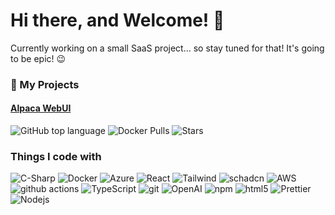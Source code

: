# Hi there, and Welcome! 👋

Currently working on a small SaaS project... so stay tuned for that! It's going to be epic! :wink:

### 🔭 My Projects<br>
#### [Alpaca WebUI](https://github.com/mmo80/alpaca-webui) <br>
![GitHub top language](https://img.shields.io/github/languages/top/mmo80/alpaca-webui) ![Docker Pulls](https://img.shields.io/docker/pulls/forloopse/alpaca-webui) ![Stars](https://img.shields.io/github/stars/mmo80/alpaca-webui)


<h3>Things I code with</h3>
<p>
  
  <!--
bun #000000
pfsense #212121
homeassistant #18BCF2
  nodered #8F0000
  esphome #000000
ubiquiti #0559C9
truenas #0095D5
syncthing #0891D1
  -->
  
  <img alt="C-Sharp" src="https://img.shields.io/badge/-C&#9839;.NET-512BD4?style=flat-square&logo=csharp&logoColor=white" />
  <img alt="Docker" src="https://img.shields.io/badge/-Docker-46a2f1?style=flat-square&logo=docker&logoColor=white" />
  <img alt="Azure" src="https://img.shields.io/badge/-Azure-0078D4?style=flat-square&logo=microsoftazure&logoColor=white" />
  <img alt="React" src="https://img.shields.io/badge/-React-45b8d8?style=flat-square&logo=react&logoColor=white" />
  <img alt="Tailwind" src="https://img.shields.io/badge/-Tailwind-06B6D4?style=flat-square&logo=tailwindcss&logoColor=white" />
  <img alt="schadcn" src="https://img.shields.io/badge/-shadcn/ui-000000?style=flat-square&logo=shadcnui&logoColor=white" />
  <img alt="AWS" src="https://img.shields.io/badge/-AWS-232F3E?style=flat-square&logo=amazonaws&logoColor=white" />
  <img alt="github actions" src="https://img.shields.io/badge/-Github_Actions-2088FF?style=flat-square&logo=github-actions&logoColor=white" />
  <img alt="TypeScript" src="https://img.shields.io/badge/-TypeScript-007ACC?style=flat-square&logo=typescript&logoColor=white" />
  <img alt="git" src="https://img.shields.io/badge/-Git-F05032?style=flat-square&logo=git&logoColor=white" />
  <img alt="OpenAI" src="https://img.shields.io/badge/-OpenAI-412991?style=flat-square&logo=openai&logoColor=white" />
  <img alt="npm" src="https://img.shields.io/badge/-NPM-CB3837?style=flat-square&logo=npm&logoColor=white" />
  <img alt="html5" src="https://img.shields.io/badge/-HTML5-E34F26?style=flat-square&logo=html5&logoColor=white" />
  <img alt="Prettier" src="https://img.shields.io/badge/-Prettier-F7B93E?style=flat-square&logo=prettier&logoColor=white" />
  <img alt="Nodejs" src="https://img.shields.io/badge/-Nodejs-43853d?style=flat-square&logo=Node.js&logoColor=white" />
</p>

<!--
**mmo80/mmo80** is a ✨ _special_ ✨ repository because its `README.md` (this file) appears on your GitHub profile.

Here are some ideas to get you started:

- 🔭 I’m currently working on ...
- 🌱 I’m currently learning ...
- 👯 I’m looking to collaborate on ...
- 🤔 I’m looking for help with ...
- 💬 Ask me about ...
- 📫 How to reach me: ...
- 😄 Pronouns: ...
- ⚡ Fun fact: ...
-->
